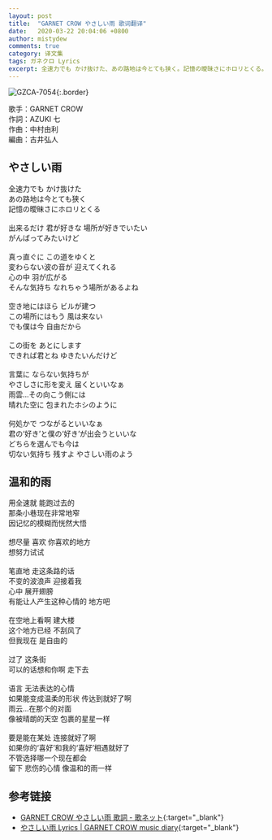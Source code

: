 ```yaml
---
layout: post
title:  "GARNET CROW やさしい雨 歌词翻译"
date:   2020-03-22 20:04:06 +0800
author: mistydew
comments: true
category: 译文集
tags: ガネクロ Lyrics
excerpt: 全速力でも かけ抜けた、あの路地は今とても狭く。記憶の曖昧さにホロリとくる。
---
```

![GZCA-7054](https://crowsub.github.io/assets/images/discography/single/GZCA-7054.jpg){:.border}

歌手：GARNET CROW<br>
作詞：AZUKI 七<br>
作曲：中村由利<br>
編曲：古井弘人

<div class="lyric-original">
  <h2>やさしい雨</h2>
  <p>
    全速力でも かけ抜けた<br>
    あの路地は今とても狭く<br>
    記憶の曖昧さにホロリとくる<br>
    <br>
    出来るだけ 君が好きな 場所が好きでいたい<br>
    がんばってみたいけど<br>
    <br>
    真っ直ぐに この道をゆくと<br>
    変わらない波の音が 迎えてくれる<br>
    心の中 羽が広がる<br>
    そんな気持ち なれちゃう場所があるよね<br>
    <br>
    空き地にはほら ビルが建つ<br>
    この場所にはもう 風は来ない<br>
    でも僕は今 自由だから<br>
    <br>
    この街を あとにします<br>
    できれば君とね ゆきたいんだけど<br>
    <br>
    言葉に ならない気持ちが<br>
    やさしさに形を変え 届くといいなぁ<br>
    雨雲…その向こう側には<br>
    晴れた空に 包まれたホシのように<br>
    <br>
    何処かで つながるといいなぁ<br>
    君の‘好き’と僕の‘好き’が出会うといいな<br>
    どちらを選んでも今は<br>
    切ない気持ち 残すよ やさしい雨のよう
  </p>
</div>

<div class="lyric-translation">
  <h2>温和的雨</h2>
  <p>
    用全速就 能跑过去的<br>
    那条小巷现在非常地窄<br>
    因记忆的模糊而恍然大悟<br>
    <br>
    想尽量 喜欢 你喜欢的地方<br>
    想努力试试<br>
    <br>
    笔直地 走这条路的话<br>
    不变的波浪声 迎接着我<br>
    心中 展开翅膀<br>
    有能让人产生这种心情的 地方吧<br>
    <br>
    在空地上看啊 建大楼<br>
    这个地方已经 不刮风了<br>
    但我现在 是自由的<br>
    <br>
    过了 这条街<br>
    可以的话想和你啊 走下去<br>
    <br>
    语言 无法表达的心情<br>
    如果能变成温柔的形状 传达到就好了啊<br>
    雨云…在那个的对面<br>
    像被晴朗的天空 包裹的星星一样<br>
    <br>
    要是能在某处 连接就好了啊<br>
    如果你的‘喜好’和我的‘喜好’相遇就好了<br>
    不管选择哪一个现在都会<br>
    留下 悲伤的心情 像温和的雨一样
  </p>
</div>

## 参考链接

* [GARNET CROW やさしい雨 歌詞 - 歌ネット](https://www.uta-net.com/song/45945){:target="_blank"}
* [やさしい雨 Lyrics \| GARNET CROW music diary](https://crowsub.github.io/lyrics/original/やさしい雨.html){:target="_blank"}
